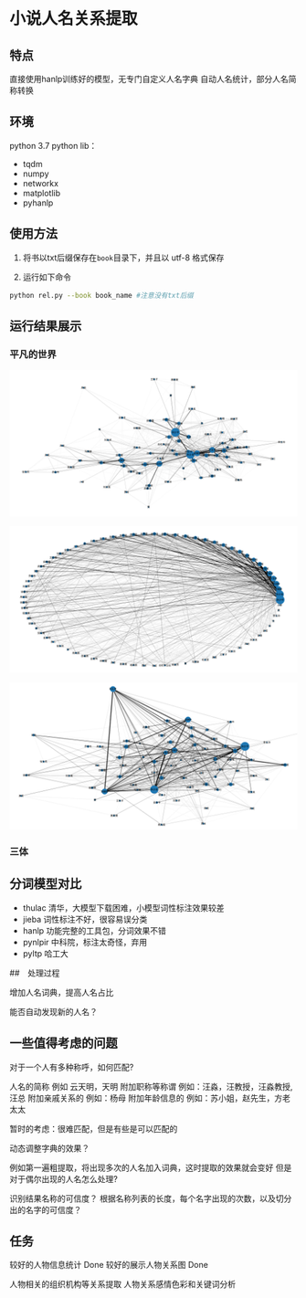 # 小说人名关系提取

## 特点

直接使用hanlp训练好的模型，无专门自定义人名字典
自动人名统计，部分人名简称转换

## 环境

python 3.7
python lib：

- tqdm
- numpy
- networkx
- matplotlib
- pyhanlp

## 使用方法

1. 将书以txt后缀保存在`book`目录下，并且以 utf-8 格式保存

2. 运行如下命令

```bash
python rel.py --book book_name #注意没有txt后缀
```

## 运行结果展示

### 平凡的世界

![pfdsj](readme/pfdsj.png)

![pfdsj2](readme/pfdsj2.png)





![pfdsj3](readme/pfdsj3.png)

### 三体

## 分词模型对比

- thulac 清华，大模型下载困难，小模型词性标注效果较差
- jieba 词性标注不好，很容易误分类
- hanlp 功能完整的工具包，分词效果不错
- pynlpir 中科院，标注太奇怪，弃用
- pyltp 哈工大

##　处理过程

增加人名词典，提高人名占比

能否自动发现新的人名？

## 一些值得考虑的问题

对于一个人有多种称呼，如何匹配?

人名的简称 例如 云天明，天明
附加职称等称谓 例如：汪淼，汪教授，汪淼教授,汪总
附加亲戚关系的 例如：杨母
附加年龄信息的 例如：苏小姐，赵先生，方老太太

暂时的考虑：很难匹配，但是有些是可以匹配的


动态调整字典的效果？

例如第一遍粗提取，将出现多次的人名加入词典，这时提取的效果就会变好
但是对于偶尔出现的人名怎么处理?

识别结果名称的可信度？
根据名称列表的长度，每个名字出现的次数，以及切分出的名字的可信度？

## 任务

较好的人物信息统计 Done
较好的展示人物关系图 Done

人物相关的组织机构等关系提取
人物关系感情色彩和关键词分析
